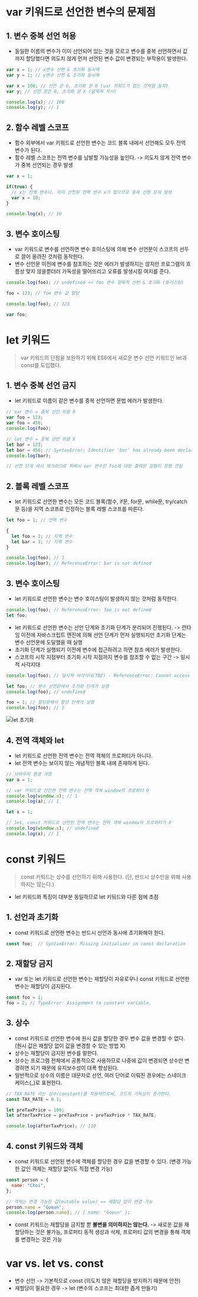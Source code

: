 # var 키워드로 선언한 변수의 문제점
## 1. 변수 중복 선언 허용
* 동일한 이름의 변수가 이미 선언되어 있는 것을 모르고 변수를 중복 선언하면서 값까지 할당했다면 의도치 않게 먼저 선언된 변수 값이 변경되는 부작용이 발생한다.
```javascript
var x = 1; // x변수 선언 & 초기화 동시에
var y = 1; // y변수 선언 & 초기화 동시에

var x = 100; // 선언 문 O, 초기화 문 O (var 키워드가 없는 것처럼 동작)
var y; // 선언 문은 O, 초기화 문 X (암묵적 무시)

console.log(x); // 100
console.log(y); // 1
```
## 2. 함수 레벨 스코프
* 함수 외부에서 var 키워드로 선언한 변수는 코드 블록 내에서 선언해도 모두 전역 변수가 된다.
* 함수 레벨 스코프는 전역 변수를 남발할 가능성을 높인다. -> 의도치 않게 전역 변수가 중복 선언되는 경우 발생
```javascript
var x = 1;

if(true) {
  // x는 전역 변수다. 이미 선언된 전역 변수 x가 있으므로 중복 선언 문제 발생
  var x = 10;
}

console.log(x); // 10
```
## 3. 변수 호이스팅
* var 키워드로 변수를 선언하면 변수 호이스팅에 의해 변수 선언문이 스코프의 선두로 끌어 올려진 것처럼 동작한다.
* 변수 선언문 이전에 변수를 참조하는 것은 에러가 발생하지는 않지만 프로그램의 흐름상 맞지 않을뿐더러 가독성을 떨어뜨리고 오류를 발생시킬 여지를 준다.
```javascript
console.log(foo); // undefined << foo 변수 암묵적 선언 & 초기화 (호이스팅)

foo = 123; // foo 변수 값 할당

console.log(foo); // 123

var foo;
```
# let 키워드
> var 키워드의 단점을 보완하기 위해 ES6에서 새로운 변수 선언 키워드인 let과 const를 도입했다.
## 1. 변수 중복 선언 금지
* let 키워드로 이름이 같은 변수를 중복 선언하면 문법 에러가 발생한다.
```javascript
// var 변수 = 중복 선언 허용 O
var foo = 123;
var foo = 456;
console.log(foo);

// let 변수 = 중복 선언 허용 X
let bar = 123;
let bar = 456; // SyntaxError: Identifier 'bar' has already been declared
console.log(bar);

// 선언 단계 에서 체크하므로 위에서 var 변수인 foo에 대한 출력문 실행이 진행 안됨
```
## 2. 블록 레벨 스코프
* let 키워드로 선언한 변수는 모든 코드 블록(함수, if문, for문, while문, try/catch문 등)을 지역 스코프로 인정하는 블록 레벨 스코프를 따른다.
```javascript
let foo = 1; // 전역 변수

{
  let foo = 2; // 지역 변수
  let bar = 3; // 지역 변수
}

console.log(foo); // 1
console.log(bar); // ReferenceError: bar is not defined
```
## 3. 변수 호이스팅
* let 키워드로 선언한 변수는 변수 호이스팅이 발생하지 않는 것처럼 동작한다.
```javascript
console.log(foo); // ReferenceError: foo is not defined
let foo;
```
* let 키워드로 선언한 변수는 선언 단계와 초기화 단계가 분리되어 진행된다.
  -> 런타임 이전에 자바스크립트 엔진에 의해 선언 단계가 먼저 실행되지만 초기화 단계는 변수 선언문에 도달했을 때 실행
* 초기화 단계가 실행되기 이전에 변수에 접근하려고 하면 참조 에러가 발생한다.
* 스코프의 시작 지점부터 초기화 시작 지점까지 변수를 참조할 수 없는 구간 -> 일시적 사각지대
```javascript
console.log(foo); // 일시적 사각지대(TDZ) - ReferenceError: Cannot access 'foo' before initialization ( 사실상, 여기서 프로그램 종료 )

let foo; // 변수 선언문에서 초기화 단계가 실행
console.log(foo); // undefined

foo = 1; // 할당문에서 할당 단계가 실행
console.log(foo); // 1
```
![let 초기화](https://github.com/user-attachments/assets/c9876c19-68a5-46b6-82bb-14a8abda0568)
## 4. 전역 객체와 let
* let 키워드로 선언한 전역 변수는 전역 객체의 프로퍼티가 아니다.
* let 전역 변수는 보이지 않는 개념적인 블록 내에 존재하게 된다.
```javascript
// 브라우저 환경 가정
var a = 1;

// var 키워드로 선언한 전역 변수는 전역 객체 window의 프로퍼티 O
console.log(window.a); // 1
console.log(a); // 1

let x = 1;

// let, const 키워드로 선언한 전역 변수는 전역 객체 window의 프로퍼티가 X
console.log(window.x); // undefined
console.log(x); // 1
```
# const 키워드
> const 키워드는 상수를 선언하기 위해 사용한다. (단, 반드시 상수만을 위해 사용하지는 않는다.)
* let 키워드와 특징이 대부분 동일하므로 let 키둬드와 다른 점에 초점
## 1. 선언과 초기화
* const 키워드로 선언한 변수는 반드시 선언과 동시에 초기화해야 한다.
```javascript
const foo;  // SyntaxError: Missing initializer in const declaration
```
## 2. 재할당 금지
* var 또는 let 키워드로 선언한 변수는 재할당이 자유로우나 const 키워드로 선언한 변수는 재할당이 금지된다.
```javascript
const foo = 1;
foo = 2; // TypeError: Assignment to constant variable.
```
## 3. 상수
* const 키워드로 선언한 변수에 원시 값을 할당한 경우 변수 값을 변경할 수 없다. (원시 값은 재할당 없이 값을 변경할 수 있는 방법 X)
* 상수는 재할당이 금지된 변수를 말한다.
* 상수는 프로그램 전체에서 공통적으로 사용하므로 나중에 값이 변경되면 상수만 변경하면 되기 때문에 유지보수성이 대폭 향상된다.
* 일반적으로 상수의 이름은 대문자로 선언, 여러 단어로 이뤄진 경우에는 스네이크 케이스(_)로 표현한다.
```javascript
// TAX_RATE 라는 상수(constant)를 적용하므로써, 코드의 가독성이 증가한다.
const TAX_RATE = 0.1;

let preTaxPrice = 100;
let afterTaxPrice = preTaxPrice + preTaxPrice * TAX_RATE;

console.log(afterTaxPrice); // 110
```
## 4. const 키워드와 객체
* const 키워드로 선언된 변수에 객체를 할당한 경우 값을 변경할 수 있다. (변경 가능한 값인 객체는 재할당 없이도 직접 변경 가능)
```javascript
const person = {
  name: "Choi",
};

// 객체는 변경 가능한 값(mutable value) == 재할당 없이 변경 가능
person.name = "Goeun";
console.log(person.name); // { name: "Goeun" };
```
* const 키워드는 재할당을 금지할 뿐 **불변을 의미하지는 않는다.**
  -> 새로운 값을 재할당하는 것은 불가능, 프로퍼티 동적 생성과 삭제, 프로퍼티 값의 변경을 통해 객체를 변경하는 것은 가능
# var vs. let vs. const
* 변수 선언 -> 기본적으로 const (의도치 않은 재할당을 방지하기 때문에 안전)
* 재할당이 필요한 경우 -> let (변수의 스코프는 최대한 좁게 만들기)
